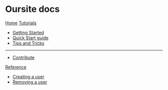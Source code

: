 # Oursite docs

[Home](https://object.net/)
[Tutorials]()

 * [Getting Started](tut_getting_started.md)
 * [Quick Start guide](tut_quick_start_guide.md)
 * [Tips and Tricks](tut_tips_and_tricks.md)
 - - - -
 * [Contribute](tut_contribute.md)


[Reference]()

 * [Creating a user](ref_create.md)
 * [Removing a user](ref_remove.md)
